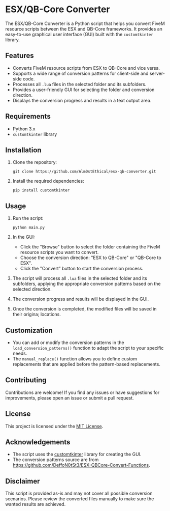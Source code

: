 # ESX/QB-Core Converter

The ESX/QB-Core Converter is a Python script that helps you convert FiveM resource scripts between the ESX and QB-Core frameworks. It provides an easy-to-use graphical user interface (GUI) built with the `customtkinter` library.

## Features

- Converts FiveM resource scripts from ESX to QB-Core and vice versa.
- Supports a wide range of conversion patterns for client-side and server-side code.
- Processes all `.lua` files in the selected folder and its subfolders.
- Provides a user-friendly GUI for selecting the folder and conversion direction.
- Displays the conversion progress and results in a text output area.

## Requirements

- Python 3.x
- `customtkinter` library

## Installation

1. Clone the repository:
   ```
   git clone https://github.com/Alm0stEthical/esx-qb-converter.git
   ```

2. Install the required dependencies:
   ```
   pip install customtkinter
   ```

## Usage

1. Run the script:
   ```
   python main.py
   ```

2. In the GUI:
   - Click the "Browse" button to select the folder containing the FiveM resource scripts you want to convert.
   - Choose the conversion direction: "ESX to QB-Core" or "QB-Core to ESX".
   - Click the "Convert" button to start the conversion process.
    
3. The script will process all `.lua` files in the selected folder and its subfolders, applying the appropriate conversion patterns based on the selected direction.

4. The conversion progress and results will be displayed in the GUI.

5. Once the conversion is completed, the modified files will be saved in their origina; locations.

## Customization

- You can add or modify the conversion patterns in the `load_conversion_patterns()` function to adapt the script to your specific needs.
- The `manual_replace()` function allows you to define custom replacements that are applied before the pattern-based replacements.

## Contributing

Contributions are welcome! If you find any issues or have suggestions for improvements, please open an issue or submit a pull request.

## License

This project is licensed under the [MIT License](LICENSE).

## Acknowledgements

- The script uses the [customtkinter](https://github.com/TomSchimansky/CustomTkinter) library for creating the GUI.
- The conversion patterns source are from https://github.com/DeffoN0tSt3/ESX-QBCore-Convert-Functions.

## Disclaimer

This script is provided as-is and may not cover all possible conversion scenarios. Please review the converted files manually to make sure the wanted results are achieved.
